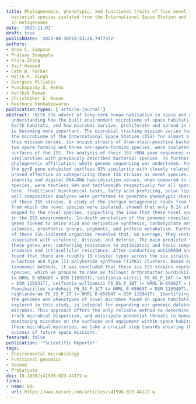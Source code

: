 ```yaml
---
title: Phylogenomics, phenotypic, and functional traits of five novel (Earth-derived)
  bacterial species isolated from the International Space Station and their prevalence
  in metagenomes
date: '2023-11-01'
draft: true
publishDate: '2024-08-30T15:53:26.797797Z'
authors:
- Anna C. Simpson
- Pratyay Sengupta
- Flora Zhang
- Asif Hameed
- Ceth W. Parker
- Nitin K. Singh
- Georgios Miliotis
- Punchappady D. Rekha
- Karthik Raman
- Christopher E. Mason
- Kasthuri Venkateswaran
publication_types: ['article-journal']
abstract: 'With the advent of long-term human habitation in space and on the moon,
  understanding how the built environment microbiome of space habitats differs from
  Earth habitats, and how microbes survive, proliferate and spread in space conditions,
  is becoming more important. The microbial tracking mission series has been monitoring
  the microbiome of the International Space Station (ISS) for almost a decade. During
  this mission series, six unique strains of Gram-stain-positive bacteria, including
  two spore-forming and three non-spore-forming species, were isolated from the environmental
  surfaces of the ISS. The analysis of their 16S rRNA gene sequences revealed textgreater 99%
  similarities with previously described bacterial species. To further explore their
  phylogenetic affiliation, whole genome sequencing was undertaken. For all strains,
  the gyrB gene exhibited textless 93% similarity with closely related species, which
  proved effective in categorizing these ISS strains as novel species. Average nucleotide
  identity and digital DNA–DNA hybridization values, when compared to any known bacterial
  species, were textless 94% and textless50% respectively for all species described
  here. Traditional biochemical tests, fatty acid profiling, polar lipid, and cell
  wall composition analyses were performed to generate phenotypic characterization
  of these ISS strains. A study of the shotgun metagenomic reads from the ISS samples,
  from which the novel species were isolated, showed that only 0.1% of the total reads
  mapped to the novel species, supporting the idea that these novel species are rare
  in the ISS environments. In-depth annotation of the genomes unveiled a variety of
  genes linked to amino acid and derivative synthesis, carbohydrate metabolism, cofactors,
  vitamins, prosthetic groups, pigments, and protein metabolism. Further analysis
  of these ISS-isolated organisms revealed that, on average, they contain 46 genes
  associated with virulence, disease, and defense. The main predicted functions of
  these genes are: conferring resistance to antibiotics and toxic compounds, and enabling
  invasion and intracellular resistance. After conducting antiSMASH analysis, it was
  found that there are roughly 16 cluster types across the six strains, including
  β-lactone and type III polyketide synthase (T3PKS) clusters. Based on these multi-faceted
  taxonomic methods, it was concluded that these six ISS strains represent five novel
  species, which we propose to name as follows: Arthrobacter burdickii IIF3SC-B10T
  (= NRRL B-65660T = DSM 115933T), Leifsonia virtsii F6_8S_P_1AT (= NRRL B-65661T
  = DSM 115931T), Leifsonia williamsii F6_8S_P_1BT (= NRRL B-65662T = DSM 115932T),
  Paenibacillus vandeheii F6_3S_P_1CT (= NRRL B-65663T = DSM 115940T), and Sporosarcina
  highlanderae F6_3S_P_2T (= NRRL B-65664T = DSM 115943T). Identifying and characterizing
  the genomes and phenotypes of novel microbes found in space habitats, like those
  explored in this study, is integral for expanding our genomic databases of space-relevant
  microbes. This approach offers the only reliable method to determine species composition,
  track microbial dispersion, and anticipate potential threats to human health from
  monitoring microbes on the surfaces and equipment within space habitats. By unraveling
  these microbial mysteries, we take a crucial step towards ensuring the safety and
  success of future space missions.'
featured: false
publication: '*Scientific Reports*'
tags:
- Environmental microbiology
- Functional genomics
- Genome
- Prokaryote
doi: 10.1038/s41598-023-44172-w
links:
- name: URL
  url: https://www.nature.com/articles/s41598-023-44172-w
---
```



